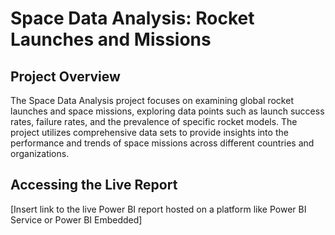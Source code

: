 
# Space Data Analysis: Rocket Launches and Missions

## Project Overview

The Space Data Analysis project focuses on examining global rocket launches and space missions, exploring data points such as launch success rates, failure rates, and the prevalence of specific rocket models. The project utilizes comprehensive data sets to provide insights into the performance and trends of space missions across different countries and organizations.

## Accessing the Live Report

[Insert link to the live Power BI report hosted on a platform like Power BI Service or Power BI Embedded]


